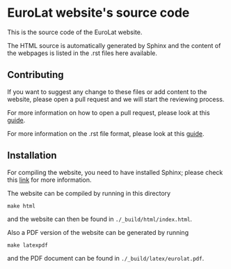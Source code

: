 # EuroLat website's source code

This is the source code of the EuroLat website.

The HTML source is automatically generated by Sphinx
and the content of the webpages is listed in the .rst files
here available.

## Contributing

If you want to suggest any change to these files or add content
to the website, please open a pull request and we will start
the reviewing process.

For more information on how to open a pull request, please look at this
[guide](https://akrabat.com/the-beginners-guide-to-contributing-to-a-github-project/).

For more information on the .rst file format, please look at this
[guide](https://learnxinyminutes.com/docs/rst/).

## Installation

For compiling the website, you need to have installed Sphinx;
please check this [link](http://www.sphinx-doc.org/en/master/usage/installation.html)
for more information.

The website can be compiled by running in this directory
```
make html
```
and the website can then be found in `./_build/html/index.html`.

Also a PDF version of the website can be generated by running
```
make latexpdf
```
and the PDF document can be found in `./_build/latex/eurolat.pdf`.
